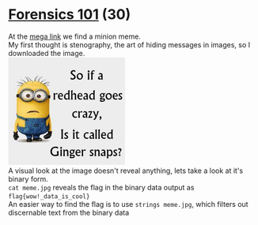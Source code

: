 # [Forensics 101](https://https://ctflearn.com/challenge/96) (30)
At the [mega link](https://mega.nz/#!OHohCbTa!wbg60PARf4u6E6juuvK9-aDRe_bgEL937VO01EImM7c) we find a minion meme. <br />
My first thought is stenography, the art of hiding messages in images, so I downloaded the image. <br />
![Minion Meme](img/meme.jpg) <br />
A visual look at the image doesn't reveal anything, lets take a look at it's binary form. <br />
`cat meme.jpg` reveals the flag in the binary data output as `flag{wow!_data_is_cool}` <br />
An easier way to find the flag is to use `strings meme.jpg`, which filters out discernable text from the binary data <br />
